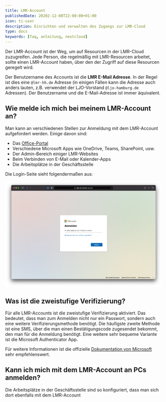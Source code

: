 ```yaml
---
title: LMR-Account
publishedDate: 20202-12-08T22:00:00+01:00
icon: ti-user
description: Einrichten und verwalten des Zugangs zur LMR-Cloud
type: docs
keywords: [faq, anleitung, nextcloud]
---
```


Der LMR-Account ist der Weg, um auf Resourcen in der LMR-Cloud zuzugreifen. Jede Person, die regelmäßig mit LMR-Resourcen arbeitet, sollte einen LMR-Account haben, über den der Zugriff auf diese Resourcen geregelt wird.

Der Benutzername des Accounts ist die **LMR E-Mail Adresse**. In der Regel ist dies eine `@lmr-hh.de` Adresse (in einigen Fällen kann die Adresse auch anders lauten, z.B. verwendet der LJO-Vorstand `@ljo-hamburg.de` Adressen). Der Benutzername und die E-Mail-Adresse ist immer äquivalent.

## Wie melde ich mich bei meinem LMR-Account an?

Man kann an verschiedenen Stellen zur Anmeldung mit dem LMR-Account aufgefordert werden. Einige davon sind:

- Das [Office-Portal](http://office.com/?auth=2)
- Verschiedene Microsoft Apps wie OneDrive, Teams, SharePoint, usw.
- Der Admin-Bereich einiger LMR-Websites
- Beim Verbinden von E-Mail oder Kalender-Apps
- Die Arbeitsplätze in der Geschäftsstelle

Die Login-Seite sieht folgendermaßen aus:

![Login-Seite](login-page.png)

## Was ist die zweistufige Verifizierung?

Für alle LMR-Accounts ist die zweistufige Verifizierung aktiviert. Das bedeutet, dass man zum Anmelden nicht nur ein Passwort, sondern auch eine weitere Verifizierungsmethode benötigt. Die häufigste zweite Methode ist eine SMS, über die man einen Bestätigungscode zugesendet bekommt, den man für die Anmeldung benötigt. Eine weitere sehr bequeme Variante ist die Microsoft Authenticator App.

Für weitere Informationen ist die offizielle [Dokumentation von Microsoft](https://support.microsoft.com/de-de/topic/richten-sie-ihre-microsoft-365-anmeldung-für-die-mehrstufige-authentifizierung-ein-ace1d096-61e5-449b-a875-58eb3d74de14) sehr empfehlenswert.

## Kann ich mich mit dem LMR-Account an PCs anmelden?

Die Arbeitsplätze in der Geschäftsstelle sind so konfiguriert, dass man sich dort ebenfalls mit dem LMR-Account 